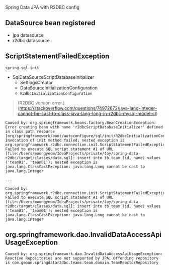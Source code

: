 Spring Data JPA with R2DBC config

## DataSource bean registered

- jpa datasource
- r2dbc datasource

## ScriptStatementFailedException

`spring.sql.init`

- SqlDataSourceScriptDatabaseInitializer
  - SettingsCreator
  - DataSourceInitializationConfiguration
  - `R2dbcInitializationConfiguration`

> (R2DBC version error.)(https://stackoverflow.com/questions/74972672/java-lang-integer-cannot-be-cast-to-class-java-lang-long-in-r2dbc-mysql-model-cl)

```text
Caused by: org.springframework.beans.factory.BeanCreationException: Error creating bean with name 'r2dbcScriptDatabaseInitializer' defined in class path resource [org/springframework/boot/autoconfigure/sql/init/R2dbcInitializationConfiguration.class]: Invocation of init method failed; nested exception is org.springframework.r2dbc.connection.init.ScriptStatementFailedException: Failed to execute SQL script statement #1 of URL [file:/Users/moongyeom/IdeaProjects/private/toy/spring-data-r2dbc/target/classes/data.sql]: insert into tb_team (id, name) values ('team01', 'team01'); nested exception is java.lang.ClassCastException: java.lang.Long cannot be cast to java.lang.Integer

...

Caused by: org.springframework.r2dbc.connection.init.ScriptStatementFailedException: Failed to execute SQL script statement #1 of URL [file:/Users/moongyeom/IdeaProjects/private/toy/spring-data-r2dbc/target/classes/data.sql]: insert into tb_team (id, name) values ('team01', 'team01'); nested exception is java.lang.ClassCastException: java.lang.Long cannot be cast to java.lang.Integer
```

## org.springframework.dao.InvalidDataAccessApiUsageException

```text
Caused by: org.springframework.dao.InvalidDataAccessApiUsageException: Reactive Repositories are not supported by JPA; Offending repository is com.gmoon.springdatar2dbc.teams.team.domain.TeamReactorRepository
```
